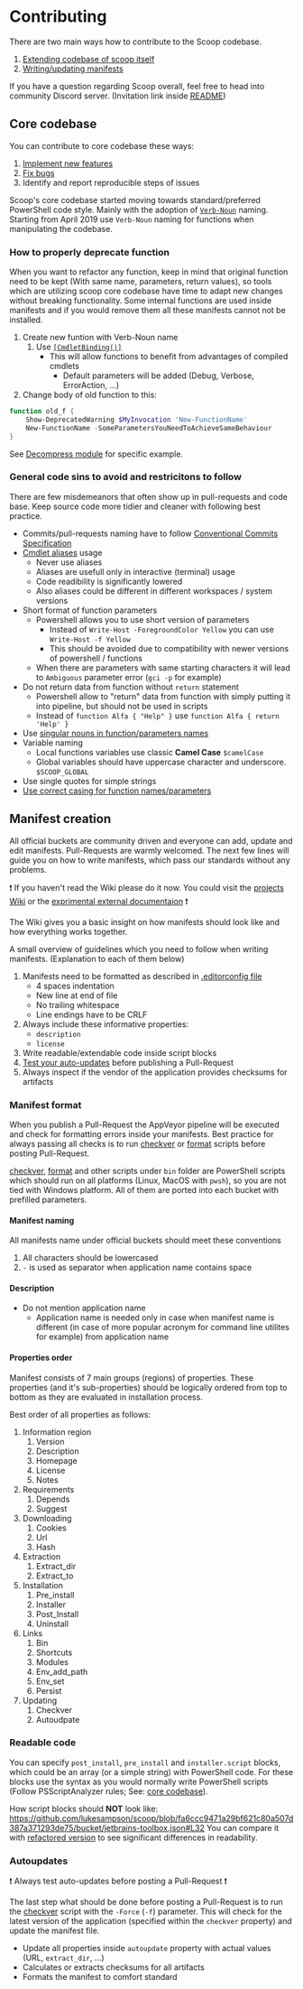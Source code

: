 # Contributing

There are two main ways how to contribute to the Scoop codebase.

1. [Extending codebase of scoop itself](#core-codebase)
1. [Writing/updating manifests](#manifest-creation)

If you have a question regarding Scoop overall, feel free to head into community Discord server. (Invitation link inside [README][README])

## Core codebase

You can contribute to core codebase these ways:

1. [Implement new features](https://github.com/lukesampson/scoop/issues?q=is%3Aissue+is%3Aopen+sort%3Aupdated-desc+label%3Aenhancement)
1. [Fix bugs](https://github.com/lukesampson/scoop/issues?q=is%3Aissue+is%3Aopen+sort%3Aupdated-desc+label%3Abug)
1. Identify and report reproducible steps of issues

Scoop's core codebase started moving towards standard/preferred PowerShell code style.
Mainly with the adoption of [`Verb-Noun`][approved-verbs] naming.
Starting from April 2019 use `Verb-Noun` naming for functions when manipulating the codebase.

### How to properly deprecate function

When you want to refactor any function, keep in mind that original function need to be kept (With same name, parameters, return values), so tools which are utilizing scoop core codebase have time to adapt new changes without breaking functionality.
Some internal functions are used inside manifests and if you would remove them all these manifests cannot not be installed.

1. Create new funtion with Verb-Noun name
    1. Use [`[CmdletBinding()]`](https://docs.microsoft.com/en-us/powershell/module/microsoft.powershell.core/about/about_functions_cmdletbindingattribute?view=powershell-6)
        - This will allow functions to benefit from advantages of compiled cmdlets
            - Default parameters will be added (Debug, Verbose, ErrorAction, ...)
1. Change body of old function to this:

```powershell
function old_f {
    Show-DeprecatedWarning $MyInvocation 'New-FunctionName'
    New-FunctionName -SomeParametersYouNeedToAchieveSameBehaviour
}
```

See [Decompress module](https://github.com/lukesampson/scoop/blob/1caaed8f3d51d141c6cafe7dc690b7dc08802702/lib/decompress.ps1) for specific example.

### General code sins to avoid and restricitons to follow

There are few misdemeanors that often show up in pull-requests and code base.
Keep source code more tidier and cleaner with following best practice.

- Commits/pull-requests naming have to follow [Conventional Commits Specification][commits]
- [Cmdlet aliases](https://github.com/PowerShell/PSScriptAnalyzer/blob/master/RuleDocumentation/AvoidUsingCmdletAliases.md) usage
    - Never use aliases
    - Aliases are usefull only in interactive (terminal) usage
    - Code readibility is significantly lowered
    - Also aliases could be different in different workspaces / system versions
- Short format of function parameters
    - Powershell allows you to use short version of parameters
        - Instead of `Write-Host -ForegroundColor Yellow` you can use `Write-Host -f Yellow`
        - This should be avoided due to compatibility with newer versions of powershell / functions
    - When there are parameters with same starting characters it will lead to `Ambiguous` parameter error (`gci -p` for example)
- Do not return data from function without `return` statement
    - Powershell allow to "return" data from function with simply putting it into pipeline, but should not be used in scripts
    - Instead of `function Alfa { "Help" }` use `function Alfa { return 'Help' }`
- Use [singular nouns in function/parameters names](https://github.com/PowerShell/PSScriptAnalyzer/blob/master/RuleDocumentation/UseSingularNouns.md)
- Variable naming
    - Local functions variables use classic **Camel Case** `$camelCase`
    - Global variables should have uppercase character and underscore. `$SCOOP_GLOBAL`
- Use single quotes for simple strings
- [Use correct casing for function names/parameters](https://github.com/PowerShell/PSScriptAnalyzer/blob/master/RuleDocumentation/UseCorrectCasing.md)

## Manifest creation

All official buckets are community driven and everyone can add, update and edit manifests.
Pull-Requests are warmly welcomed.
The next few lines will guide you on how to write manifests, which pass our standards without any problems.

❗ If you haven't read the Wiki please do it now. You could visit the [projects Wiki](https://github.com/lukesampson/scoop/wiki/App-Manifests) or the [exprimental external documentaion](https://scoop.netlify.com/concepts/#app-manifests) ❗

The Wiki gives you a basic insight on how manifests should look like and how everything works together.

A small overview of guidelines which you need to follow when writing manifests. (Explanation to each of them below)

1. Manifests need to be formatted as described in [.editorconfig file][.editorconfig]
    - 4 spaces indentation
    - New line at end of file
    - No trailing whitespace
    - Line endings have to be CRLF
1. Always include these informative properties:
    - `description`
    - `license`
1. Write readable/extendable code inside script blocks
1. [Test your auto-updates](https://github.com/lukesampson/scoop/wiki/App-Manifest-Autoupdate) before publishing a Pull-Request
1. Always inspect if the vendor of the application provides checksums for artifacts

### Manifest format

When you publish a Pull-Request the AppVeyor pipeline will be executed and check for formatting errors inside your manifests.
Best practice for always passing all checks is to run [checkver][checkver] or [format][formatjson] scripts before posting Pull-Request.

[checkver][checkver], [format][formatjson] and other scripts under `bin` folder are PowerShell scripts which should run on all platforms (Linux, MacOS with `pwsh`), so you are not tied with Windows platform.
All of them are ported into each bucket with prefilled parameters.

#### Manifest naming

All manifests name under official buckets should meet these conventions

1. All characters should be lowercased
1. `-` is used as separator when application name contains space

<!-- @ScoopInstaller/maintainers Anything else? -->

#### Description

<!-- TODO some preface -->

- Do not mention application name
    - Application name is needed only in case when manifest name is different (in case of more popular acronym for command line utilites for example) from application name
<!-- TODO other specifications -->

#### Properties order

Manifest consists of 7 main groups (regions) of properties. These properties (and it's sub-properties) should be logically ordered from top to bottom as they are evaluated in installation process.

Best order of all properties as follows:

1. Information region
    1. Version
    1. Description
    1. Homepage
    1. License
    1. Notes
1. Requirements
    1. Depends
    1. Suggest
1. Downloading
    1. Cookies
    1. Url
    1. Hash
1. Extraction
    1. Extract_dir
    1. Extract_to
1. Installation
    1. Pre_install
    1. Installer
    1. Post_Install
    1. Uninstall
1. Links
    1. Bin
    1. Shortcuts
    1. Modules
    1. Env_add_path
    1. Env_set
    1. Persist
1. Updating
    1. Checkver
    1. Autoudpate

### Readable code

You can specify `post_install`, `pre_install` and `installer.script` blocks, which could be an array (or a simple string) with PowerShell code.
For these blocks use the syntax as you would normally write PowerShell scripts (Follow PSScriptAnalyzer rules; See: [core codebase](#core-codebase)).

How script blocks should **NOT** look like: <https://github.com/lukesampson/scoop/blob/fa6ccc9471a29bf621c80a507d387a371293de75/bucket/jetbrains-toolbox.json#L32>
You can compare it with [refactored version](https://github.com/lukesampson/scoop-extras/blob/781a2128150505b4cd00ed4854a7af4160c0e772/bucket/jetbrains-toolbox.json#L12-L24) to see significant differences in readability.

### Autoupdates

❗ Always test auto-updates before posting a Pull-Request ❗

The last step what should be done before posting a Pull-Request is to run the [checkver][checkver] script with the `-Force` (`-f`) parameter.
This will check for the latest version of the application (specified within the `checkver` property) and update the manifest file.

- Update all properties inside `autoupdate` property with actual values (URL, `extract_dir`, ...)
- Calculates or extracts checksums for all artifacts
- Formats the manifest to comfort standard

[README]: ../README.md
[.editorconfig]: ../.editorconfig
[checkver]: ../bin/checkver.ps1
[formatjson]: ../bin/formatjson.ps1
[Show-DeprecatedWarning]: https://github.com/lukesampson/scoop/blob/6141e46d6ae74b3ccf65e02a1c3fc92e1b4d3e7a/lib/core.ps1#L22-L36
[approved-verbs]: https://docs.microsoft.com/en-us/powershell/developer/cmdlet/approved-verbs-for-windows-powershell-commands
[commits]: https://www.conventionalcommits.org/en/v1.0.0-beta.4/#specification
